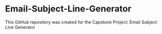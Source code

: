 # Email-Subject-Line-Generator
This GitHub repository was created for the Capstone Project: Email Subject Line Generator
